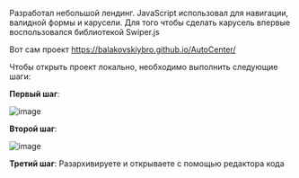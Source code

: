 Разработал небольшой лендинг.
JavaScript использовал для навигации, валидной формы и карусели. Для того чтобы сделать карусель впервые воспользовался библиотекой Swiper.js

Вот сам проект https://balakovskiybro.github.io/AutoCenter/



Чтобы открыть проект локально, необходимо выполнить следующие шаги:



**Первый шаг**:

![image](https://github.com/user-attachments/assets/ad61d9ac-d3c8-4832-ba4b-52ad21ade187)



**Второй шаг**:

![image](https://github.com/user-attachments/assets/5bbdf462-708e-47cc-bd14-c426715647e5)



**Третий шаг**: Разархивируете и открываете с помощью редактора кода


